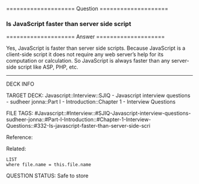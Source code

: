 ==================== Question ====================  

### Is JavaScript faster than server side script  

==================== Answer ====================  

Yes, JavaScript is faster than server side scripts. Because JavaScript is a
client-side script it does not require any web server’s help for its computation
or calculation. So JavaScript is always faster than any server-side script like
ASP, PHP, etc.

---

DECK INFO

TARGET DECK: Javascript::Interview::SJIQ - Javascript interview questions -
sudheer jonna::Part I - Introduction::Chapter 1 - Interview Questions

FILE TAGS:
#Javascript::#Interview::#SJIQ-Javascript-interview-questions-sudheer-jonna::#Part-I-Introduction::#Chapter-1-Interview-Questions::#332-Is-javascript-faster-than-server-side-scri

Reference:

Related:

```dataview
LIST
where file.name = this.file.name
```

QUESTION STATUS: Safe to store
